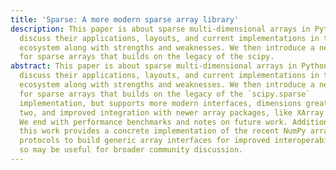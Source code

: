 ```yaml
---
title: 'Sparse: A more modern sparse array library'
description: This paper is about sparse multi-dimensional arrays in Python. We
  discuss their applications, layouts, and current implementations in the SciPy
  ecosystem along with strengths and weaknesses. We then introduce a new package
  for sparse arrays that builds on the legacy of the scipy.
abstract: This paper is about sparse multi-dimensional arrays in Python. We
  discuss their applications, layouts, and current implementations in the SciPy
  ecosystem along with strengths and weaknesses. We then introduce a new package
  for sparse arrays that builds on the legacy of the `scipy.sparse`
  implementation, but supports more modern interfaces, dimensions greater than
  two, and improved integration with newer array packages, like XArray and Dask.
  We end with performance benchmarks and notes on future work. Additionally,
  this work provides a concrete implementation of the recent NumPy array
  protocols to build generic array interfaces for improved interoperability, and
  so may be useful for broader community discussion.
---
```

